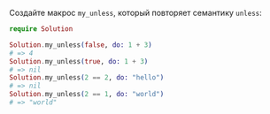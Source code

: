 
Создайте макрос `my_unless`, который повторяет семантику `unless`:

```elixir
require Solution

Solution.my_unless(false, do: 1 + 3)
# => 4
Solution.my_unless(true, do: 1 + 3)
# => nil
Solution.my_unless(2 == 2, do: "hello")
# => nil
Solution.my_unless(2 == 1, do: "world")
# => "world"
```
